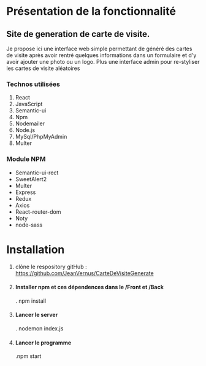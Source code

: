 
# Présentation de la fonctionnalité

## Site de generation de carte de visite.

Je propose ici une interface web simple permettant de généré des cartes de visite après avoir rentré quelques informations dans un formulaire et d'y avoir ajouter une photo ou un logo.
Plus une interface admin pour re-styliser les cartes de visite aléatoires

### Technos utilisées

1. React
1. JavaScript
1. Semantic-ui
1. Npm
1. Nodemailer
1. Node.js
1. MySql/PhpMyAdmin
1. Multer

### Module NPM

* Semantic-ui-rect
* SweetAlert2
* Multer
* Express
* Redux
* Axios
* React-router-dom
* Noty
* node-sass

# Installation

1. clône le respository gitHub : https://github.com/JeanVernus/CarteDeVisiteGenerate

1. #### Installer npm et ces dépendences dans le /Front et /Back
      . npm install
1. #### Lancer le server
      . nodemon index.js
1. #### Lancer le programme
      .npm start